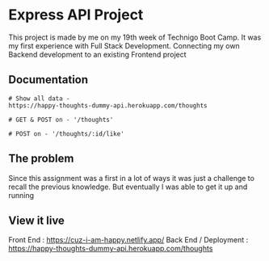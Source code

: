 # Express API Project

This project is made by me on my 19th week of Technigo Boot Camp. 
It was my first experience with Full Stack Development. Connecting my own Backend development to an existing Frontend project  

## Documentation

    # Show all data - 
    https://happy-thoughts-dummy-api.herokuapp.com/thoughts

    # GET & POST on - '/thoughts'
    
    # POST on - '/thoughts/:id/like'

## The problem

Since this assignment was a first in a lot of ways it was just a challenge to recall the previous knowledge.
But eventually I was able to get it up and running

## View it live

Front End : https://cuz-i-am-happy.netlify.app/
Back End / Deployment : https://happy-thoughts-dummy-api.herokuapp.com/thoughts
 